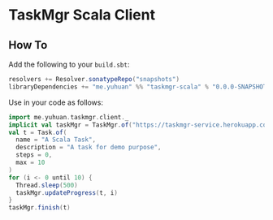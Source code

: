 # TaskMgr Scala Client

## How To

Add the following to your `build.sbt`:

```scala
resolvers += Resolver.sonatypeRepo("snapshots")
libraryDependencies += "me.yuhuan" %% "taskmgr-scala" % "0.0.0-SNAPSHOT"
```

Use in your code as follows:

```scala
import me.yuhuan.taskmgr.client._
implicit val taskMgr = TaskMgr.of("https://taskmgr-service.herokuapp.com")
val t = Task.of(
  name = "A Scala Task", 
  description = "A task for demo purpose", 
  steps = 0, 
  max = 10
)
for (i <- 0 until 10) {
  Thread.sleep(500)
  taskMgr.updateProgress(t, i)
}
taskMgr.finish(t)
```